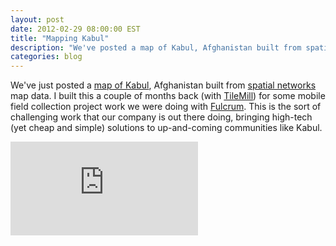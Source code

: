 ```yaml
---
layout: post
date: 2012-02-29 08:00:00 EST
title: "Mapping Kabul"
description: "We've posted a map of Kabul, Afghanistan built from spatial networks GIS data."
categories: blog
---
```


We've just posted a [map of Kabul](http://tiles.mapbox.com/spatialnetworks/map/Kabul#15.00/34.5216/69.1743), Afghanistan built from [spatial networks](http://www.spatialnetworks.com) map data. I built this a couple of months back (with [TileMill](https://www.mapbox.com/tilemill)) for some mobile field collection project work we were doing with [Fulcrum](http://www.fulcrumapp.com/). This is the sort of challenging work that our company is out there doing, bringing high-tech (yet cheap and simple) solutions to up-and-coming communities like Kabul.

<div class="embed">
<iframe title="Kabul" frameborder="0" src="http://a.tiles.mapbox.com/v3/spatialnetworks.Kabul.html#13/34.521/69.1735"></iframe>
</div>
